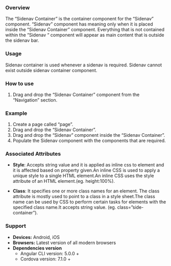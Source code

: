 ### Overview
The “Sidenav Container” is the container component for the “Sidenav” component. “Sidenav” component has meaning only when it is placed inside the “Sidenav Container” component.
Everything that is not contained within the “Sidenav “ component will appear as main content that is outside the sidenav bar.

### Usage
Sidenav container is used whenever a sidenav is required. Sidenav cannot exist outside sidenav container component.

### How to use

1. Drag and drop the “Sidenav Container” component from the “Navigation” section.

### Example

1. Create a page called “page”.
2. Drag and drop the “Sidenav Container”.
3. Drag and drop the “Sidenav” component inside the “Sidenav Container”.
4. Populate the Sidenav component with the components that are required.

### Associated Attributes
- **Style**: Accepts string value and it is applied as inline css to element and it is affected based on property given.An inline CSS is used to apply a unique style to a single HTML element.An inline CSS uses the style attribute of an HTML element.(eg. height:100%).

- **Class**: It specifies one or more class names for an element. The class attribute is mostly used to point to a class in a style sheet.The class name can be used by CSS to perform certain tasks for elements with the specified class name.It accepts string value. (eg. class=”side-container”).

### Support
- **Devices:** Android, iOS
- **Browsers:**  Latest version of all modern browsers
- **Dependencies version** 
	- Angular CLI version: 5.0.0 + 
	- Cordova version: 7.1.0 +

